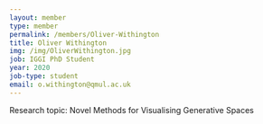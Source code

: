 ```yaml
---
layout: member
type: member
permalink: /members/Oliver-Withington
title: Oliver Withington
img: /img/OliverWithington.jpg
job: IGGI PhD Student
year: 2020
job-type: student
email: o.withington@qmul.ac.uk
---
```


Research topic: Novel Methods for Visualising Generative Spaces